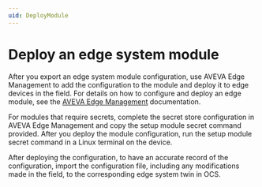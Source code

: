 ```yaml
---
uid: DeployModule
---
```


# Deploy an edge system module

After you export an edge system module configuration, use AVEVA Edge Management to add the configuration to the module and deploy it to edge devices in the field. For details on how to configure and deploy an edge module, see the [AVEVA Edge Management](https://docs.osisoft.com/bundle/pi-adapter-azure-event-hubs/page/configuration/configuration.html) documentation. 

For modules that require secrets, complete the secret store configuration in AVEVA Edge Management and copy the setup module secret command provided. After you deploy the module configuration, run the setup module secret command in a Linux terminal on the device.

After deploying the configuration, to have an accurate record of the configuration, import the configuration file, including any modifications made in the field, to the corresponding edge system twin in OCS.
